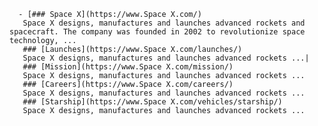       - [### Space X](https://www.Space X.com/)
       Space X designs, manufactures and launches advanced rockets and spacecraft. The company was founded in 2002 to revolutionize space technology, ...
       ### [Launches](https://www.Space X.com/launches/)
       Space X designs, manufactures and launches advanced rockets ...|
       ### [Mission](https://www.Space X.com/mission/)
       Space X designs, manufactures and launches advanced rockets ...
       ### [Careers](https://www.Space X.com/careers/)
       Space X designs, manufactures and launches advanced rockets ...
       ### [Starship](https://www.Space X.com/vehicles/starship/)
       Space X designs, manufactures and launches advanced rockets ...


